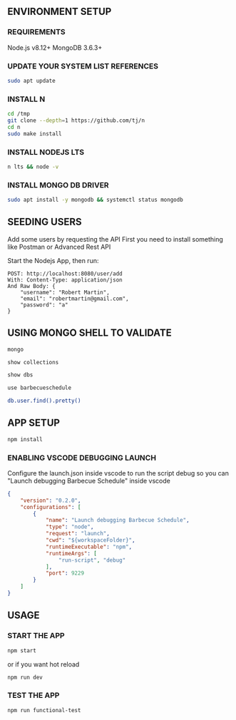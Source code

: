 ## ENVIRONMENT SETUP 

### REQUIREMENTS
Node.js v8.12+
MongoDB 3.6.3+

### UPDATE YOUR SYSTEM LIST REFERENCES
```sh
sudo apt update
```

### INSTALL N
```sh
cd /tmp
git clone --depth=1 https://github.com/tj/n
cd n
sudo make install
```
### INSTALL NODEJS LTS

```sh
n lts && node -v
```

### INSTALL MONGO DB DRIVER
```sh
sudo apt install -y mongodb && systemctl status mongodb
```



## SEEDING USERS

Add some users by requesting the API
First you need to install something like Postman or Advanced Rest API

Start the Nodejs App, then run:
```
POST: http://localhost:8080/user/add
With: Content-Type: application/json
And Raw Body: {
	"username": "Robert Martin",
	"email": "robertmartin@gmail.com",
	"password": "a"
}

```

## USING MONGO SHELL TO VALIDATE

```sh
mongo

show collections

show dbs

use barbecueschedule

db.user.find().pretty()

```

## APP SETUP 

```sh
npm install
```
### ENABLING VSCODE DEBUGGING LAUNCH

Configure the launch.json inside vscode to run the script debug
so you can "Launch debugging Barbecue Schedule" inside vscode

```json
{
    "version": "0.2.0",
    "configurations": [
        {
            "name": "Launch debugging Barbecue Schedule",
            "type": "node",
            "request": "launch",
            "cwd": "${workspaceFolder}",
            "runtimeExecutable": "npm",
            "runtimeArgs": [
                "run-script", "debug"
            ],
            "port": 9229
        }
    ]
}
```

## USAGE

### START THE APP

```sh
npm start
```

or if you want hot reload

```sh
npm run dev
```
### TEST THE APP

```sh
npm run functional-test
```